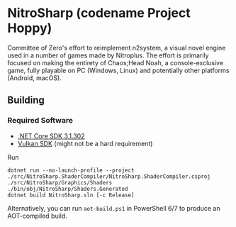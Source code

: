 # NitroSharp (codename Project Hoppy)

Committee of Zero's effort to reimplement n2system, a visual novel engine used in a number of games made by Nitroplus. The effort is primarily focused on making the entirety of Chaos;Head Noah, a console-exclusive game, fully playable on PC (Windows, Linux) and potentially other platforms (Android, macOS).

## Building
### Required Software
- [.NET Core SDK 3.1.302](https://dotnet.microsoft.com/download/dotnet-core/3.1)
- [Vulkan SDK](https://www.lunarg.com/vulkan-sdk/) (might not be a hard requirement)

Run
```
dotnet run --no-launch-profile --project ./src/NitroSharp.ShaderCompiler/NitroSharp.ShaderCompiler.csproj ./src/NitroSharp/Graphics/Shaders ./bin/obj/NitroSharp/Shaders.Generated
dotnet build NitroSharp.sln [-c Release]
```
Alternatively, you can run ``aot-build.ps1`` in PowerShell 6/7 to produce an AOT-compiled build.

